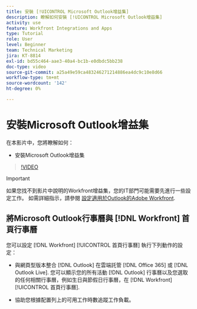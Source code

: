 ```yaml
---
title: 安裝 [!UICONTROL Microsoft Outlook增益集]
description: 瞭解如何安裝 [!UICONTROL Microsoft Outlook增益集]
activity: use
feature: Workfront Integrations and Apps
type: Tutorial
role: User
level: Beginner
team: Technical Marketing
jira: KT-8814
exl-id: bd55c464-aae3-40a4-bc1b-e0dbdc5bb238
doc-type: video
source-git-commit: a25a49e59ca483246271214886ea4dc9c10e8d66
workflow-type: tm+mt
source-wordcount: '142'
ht-degree: 0%

---
```


# 安裝Microsoft Outlook增益集

在本影片中，您將瞭解如何：

* 安裝Microsoft Outlook增益集

>[!VIDEO](https://video.tv.adobe.com/v/335115/?quality=12&learn=on)

>[!IMPORTANT]
>
>如果您找不到影片中說明的Workfront增益集，您的IT部門可能需要先進行一些設定工作。 如需詳細指示，請參閱 [設定適用於Outlook的Adobe Workfront](https://experienceleague.adobe.com/docs/workfront/using/adobe-workfront-integrations/workfront-for-outlook/set-up-workfront-for-outlook.html).

## 將Microsoft Outlook行事曆與 [!DNL Workfront] 首頁行事曆

您可以設定 [!DNL Workfront] [!UICONTROL 首頁行事曆] 執行下列動作的設定：

* 與網頁型版本整合 [!DNL Outlook] 在雲端託管 [!DNL Office 365] 或 [!DNL Outlook Live]. 您可以顯示您的所有活動 [!DNL Outlook] 行事曆以及您選取的任何相關行事曆，例如生日與節假日行事曆，在 [!DNL Workfront] [!UICONTROL 首頁行事曆].

* 協助您根據配置列上的可用工作時數追蹤工作負載。
